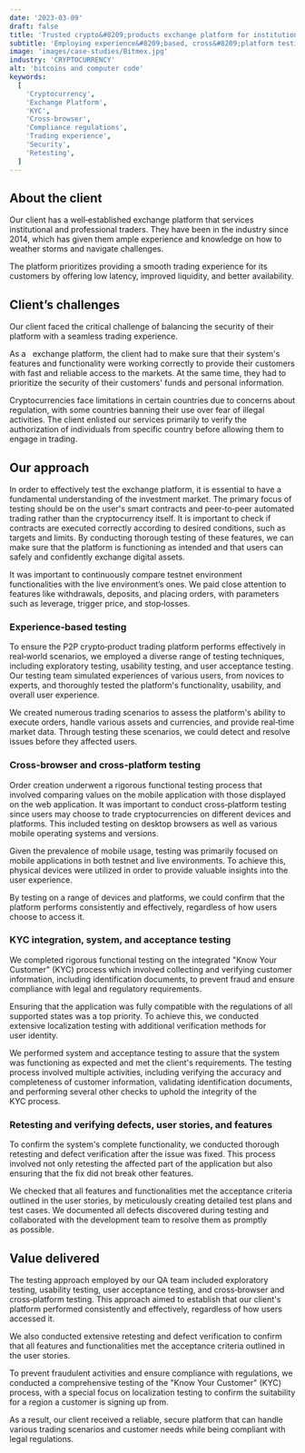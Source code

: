```yaml
---
date: '2023-03-09'
draft: false
title: 'Trusted crypto&#8209;products exchange platform for institutional and professional traders'
subtitle: 'Employing experience&#8209;based, cross&#8209;platform testing and KYC integration for a seamless trading&nbsp;experience'
image: 'images/case-studies/Bitmex.jpg'
industry: 'CRYPTOCURRENCY'
alt: 'bitcoins and computer code'
keywords:
  [
    'Cryptocurrency',
    'Exchange Platform',
    'KYC',
    'Cross-browser',
    'Compliance regulations',
    'Trading experience',
    'Security',
    'Retesting',
  ]
---
```


## About the client

Our client has a well&#8209;established exchange platform that services institutional and professional traders. They have been in the industry since 2014, which has given them ample experience and knowledge on how to weather storms and navigate challenges.

The platform prioritizes providing a smooth trading experience for its customers by offering low latency, improved liquidity, and better&nbsp;availability.

## Client’s challenges

Our client faced the critical challenge of balancing the security of their platform with a seamless trading experience.

As a &nbsp; exchange platform, the client had to make sure that their system's features and functionality were working correctly to provide their customers with fast and reliable access to the markets. At the same time, they had to prioritize the security of their customers' funds and personal information.

Cryptocurrencies face limitations in certain countries due to concerns about regulation, with some countries banning their use over fear of illegal activities. The client enlisted our services primarily to verify the authorization of individuals from specific country before allowing them to engage in&nbsp;trading.

## Our approach

In order to effectively test the exchange platform, it is essential to have a fundamental understanding of the investment market. The primary focus of testing should be on the user's smart contracts and peer&#8209;to&#8209;peer automated trading rather than the cryptocurrency itself. It is important to check if contracts are executed correctly according to desired conditions, such as targets and limits. By conducting thorough testing of these features, we can make sure that the platform is functioning as intended and that users can safely and confidently exchange digital&nbsp;assets.

It was important to continuously compare testnet environment functionalities with the live environment’s ones. We paid close attention to features like withdrawals, deposits, and placing orders, with parameters such as leverage, trigger price, and stop&#8209;losses.

### Experience&#8209;based testing

To ensure the P2P crypto&#8209;product trading platform performs effectively in real&#8209;world scenarios, we employed a diverse range of testing techniques, including exploratory testing, usability testing, and user acceptance testing. Our testing team simulated experiences of various users, from novices to experts, and thoroughly tested the platform's functionality, usability, and overall user&nbsp;experience.

We created numerous trading scenarios to assess the platform's ability to execute orders, handle various assets and currencies, and provide real&#8209;time market data. Through testing these scenarios, we could detect and resolve issues before they affected&nbsp;users.

### Cross&#8209;browser and cross&#8209;platform testing

Order creation underwent a rigorous functional testing process that involved comparing values on the mobile application with those displayed on the web application. It was important to conduct cross&#8209;platform testing since users may choose to trade cryptocurrencies on different devices and platforms. This included testing on desktop browsers as well as various mobile operating systems and&nbsp;versions.

Given the prevalence of mobile usage, testing was primarily focused on mobile applications in both testnet and live environments. To achieve this, physical devices were utilized in order to provide valuable insights into the user&nbsp;experience.

By testing on a range of devices and platforms, we could confirm that the platform performs consistently and effectively, regardless of how users choose to access&nbsp;it.

### KYC integration, system, and acceptance&nbsp;testing

We completed rigorous functional testing on the integrated "Know Your Customer" (KYC) process which involved collecting and verifying customer information, including identification documents, to prevent fraud and ensure compliance with legal and regulatory requirements.

Ensuring that the application was fully compatible with the regulations of all supported states was a top priority. To achieve this, we conducted extensive localization testing with additional verification methods for user&nbsp;identity.

We performed system and acceptance testing to assure that the system was functioning as expected and met the client's requirements. The testing process involved multiple activities, including verifying the accuracy and completeness of customer information, validating identification documents, and performing several other checks to uphold the integrity of the KYC&nbsp;process.

### Retesting and verifying defects, user stories, and&nbsp;features

To confirm the system's complete functionality, we conducted thorough retesting and defect verification after the issue was fixed. This process involved not only retesting the affected part of the application but also ensuring that the fix did not break other&nbsp;features.

We checked that all features and functionalities met the acceptance criteria outlined in the user stories, by meticulously creating detailed test plans and test cases. We documented all defects discovered during testing and collaborated with the development team to resolve them as promptly as&nbsp;possible.

## Value delivered

The testing approach employed by our QA team included exploratory testing, usability testing, user acceptance testing, and cross&#8209;browser and cross&#8209;platform testing. This approach aimed to establish that our client's platform performed consistently and effectively, regardless of how users accessed&nbsp;it.

We also conducted extensive retesting and defect verification to confirm that all features and functionalities met the acceptance criteria outlined in the user&nbsp;stories.

To prevent fraudulent activities and ensure compliance with regulations, we conducted a comprehensive testing of the "Know Your Customer" (KYC) process, with a special focus on localization testing to confirm the suitability for a region a customer is signing&nbsp;up&nbsp;from.

As a result, our client received a reliable, secure platform that can handle various trading scenarios and customer needs while being compliant with legal&nbsp;regulations.
